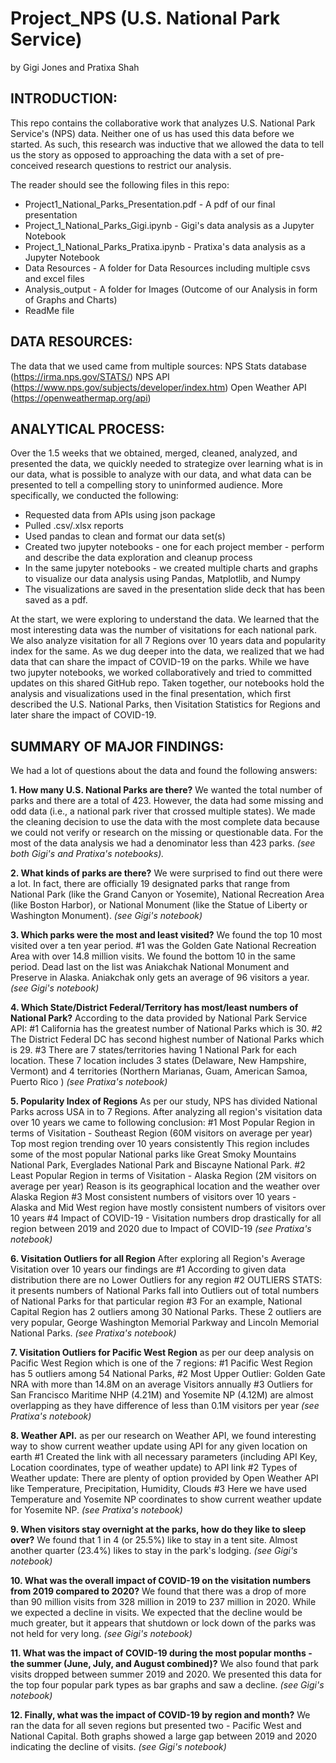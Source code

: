 # Project_NPS (U.S. National Park Service)
by Gigi Jones and Pratixa Shah

## INTRODUCTION: 
This repo contains the collaborative work that analyzes U.S. National Park Service's (NPS) data. Neither one of us has used this data before we started. As such, this research was inductive that we allowed the data to tell us the story as opposed to approaching the data with a set of pre-conceived research questions to restrict our analysis. 

The reader should see the following files in this repo:
  * Project1_National_Parks_Presentation.pdf - A pdf of our final presentation
  * Project_1_National_Parks_Gigi.ipynb - Gigi's data analysis as a Jupyter Notebook 
  * Project_1_National_Parks_Pratixa.ipynb - Pratixa's data analysis as a Jupyter Notebook
  * Data Resources - A folder for Data Resources including multiple csvs and excel files 
  * Analysis_output - A folder for Images (Outcome of our Analysis in form of Graphs and Charts) 
  * ReadMe file

## DATA RESOURCES:
The data that we used came from multiple sources: 
  NPS Stats database (https://irma.nps.gov/STATS/)
  NPS API (https://www.nps.gov/subjects/developer/index.htm)
  Open Weather API (https://openweathermap.org/api) 


## ANALYTICAL PROCESS:
Over the 1.5 weeks that we obtained, merged, cleaned, analyzed, and presented the data, we quickly needed to strategize over learning what is in our data, what is possible to analyze with our data, and what data can be presented to tell a compelling story to uninformed audience. More specifically, we conducted the following:
  * Requested data from APIs using json package
  * Pulled .csv/.xlsx reports
  * Used pandas to clean and format our data set(s)
  * Created two jupyter notebooks - one for each project member - perform and describe the data exploration and cleanup process
  * In the same jupyter notebooks - we created multiple charts and graphs to visualize our data analysis using Pandas, Matplotlib, and Numpy
  * The visualizations are saved in the presentation slide deck that has been saved as a pdf.

At the start, we were exploring to understand the data. We learned that the most interesting data was the number of visitations for each national park. We also analyze visitation for all 7 Regions over 10 years data and popularity index for the same. As we dug deeper into the data, we realized that we had data that can share the impact of COVID-19 on the parks. While we have two jupyter notebooks, we worked collaboratively and tried to committed updates on this shared GitHub repo. Taken together, our notebooks hold the analysis and visualizations used in the final presentation, which first described the U.S. National Parks, then Visitation Statistics for Regions and later share the impact of COVID-19.
  
## SUMMARY OF MAJOR FINDINGS:
We had a lot of questions about the data and found the following answers:

**1. How many U.S. National Parks are there?** We wanted the total number of parks and there are a total of 423. However, the data had some missing and odd data (i.e., a national park river that crossed multiple states). We made the cleaning decision to use the data with the most complete data because we could not verify or research on the missing or questionable data. For the most of the data analysis we had a denominator less than 423 parks. *(see both Gigi's and Pratixa's notebooks).* 

**2. What kinds of parks are there?** We were surprised to find out there were a lot. In fact, there are officially 19 designated parks that range from National Park (like the Grand Canyon or Yosemite), National Recreation Area (like Boston Harbor), or National Monument (like the Statue of Liberty or Washington Monument). *(see Gigi's notebook)* 

**3. Which parks were the most and least visited?** We found the top 10 most visited over a ten year period. #1 was the Golden Gate National Recreation Area with over 14.8 million visits. We found the bottom 10 in the same period. Dead last on the list was Aniakchak National Monument and Preserve in Alaska. Aniakchak only gets an average of 96 visitors a year. *(see Gigi's notebook)* 

**4. Which State/District Federal/Territory has most/least numbers of National Park?**  According to the data provided by National Park Service API: 
 #1 California has the greatest number of National Parks which is 30.
 #2 The District Federal DC has second highest number of National Parks which is 29.
 #3 There are 7 states/territories having 1 National Park for each location. 
   These 7 location includes 3 states (Delaware, New Hampshire, Vermont) and 4 territories (Northern Marianas, Guam, American Samoa, Puerto Rico ) 
 *(see Pratixa's notebook)*

**5. Popularity Index of Regions** As per our study, NPS has divided National Parks across USA in to 7 Regions. 
After analyzing all region's visitation data over 10 years we came to following conclusion:
#1 Most Popular Region in terms of Visitation - Southeast Region (60M visitors on average per year) Top most region trending over 10 years consistently
   This region includes some of the most popular National parks like Great Smoky Mountains National Park, Everglades National Park and Biscayne National Park.
#2 Least Popular Region in terms of Visitation - Alaska Region (2M visitors on average per year)
   Reason is its geographical location and the weather over Alaska Region
#3 Most consistent numbers of visitors over 10 years - Alaska and Mid West region have mostly consistent numbers of visitors over 10 years
#4 Impact of COVID-19 - Visitation numbers drop drastically for all region between 2019 and 2020 due to Impact of COVID-19
*(see Pratixa's notebook)*

**6. Visitation Outliers for all Region** After exploring all Region's Average Visitation over 10 years our findings are
#1 According to given data distribution there are no Lower Outliers for any region
#2 OUTLIERS STATS: it presents numbers of National Parks fall into Outliers out of total numbers of National Parks for that particular region
#3 For an example, National Capital Region has 2 outliers among 30 National Parks. 
   These 2 outliers are very popular, George Washington Memorial Parkway and Lincoln Memorial National Parks.
*(see Pratixa's notebook)* 

**7. Visitation Outliers for Pacific West Region** as per our deep analysis on Pacific West Region which is one of the 7 regions:
#1 Pacific West Region has 5 outliers among 54 National Parks,
#2 Most Upper Outlier: Golden Gate NRA with more than 14.8M on an average Visitors annually
#3 Outliers for San Francisco Maritime NHP (4.21M) and Yosemite NP (4.12M) are almost overlapping as they have difference of less than 0.1M visitors per year
*(see Pratixa's notebook)* 

**8. Weather API.** as per our research on Weather API, we found interesting way to show current weather update using API for any given location on earth
#1 Created the link with all necessary parameters (including API Key, Location coordinates, type of weather update) to API link
#2 Types of Weather update: There are plenty of option provided by Open Weather API like Temperature, Precipitation, Humidity, Clouds
#3 Here we have used Temperature and Yosemite NP coordinates to show current weather update for Yosemite NP.
*(see Pratixa's notebook)* 

**9. When visitors stay overnight at the parks, how do they like to sleep over?** We found that 1 in 4 (or 25.5%) like to stay in a tent site. Almost another quarter (23.4%) likes to stay in the park's lodging. *(see Gigi's notebook)* 

**10. What was the overall impact of COVID-19 on the visitation numbers from 2019 compared to 2020?** We found that there was a drop of more than 90 million visits from 328 million in 2019 to 237 million in 2020. While we expected a decline in visits. We expected that the decline would be much greater, but it appears that shutdown or lock down of the parks was not held for very long. *(see Gigi's notebook)* 

**11. What was the impact of COVID-19 during the most popular months - the summer (June, July, and August combined)?** We also found that park visits dropped between summer 2019 and 2020. We presented this data for the top four popular park types as bar graphs and saw a decline. *(see Gigi's notebook)*

**12. Finally, what was the impact of COVID-19 by region and month?** We ran the data for all seven regions but presented two - Pacific West and National Capital. Both graphs showed a large gap between 2019 and 2020 indicating the decline of visits. *(see Gigi's notebook)* 



